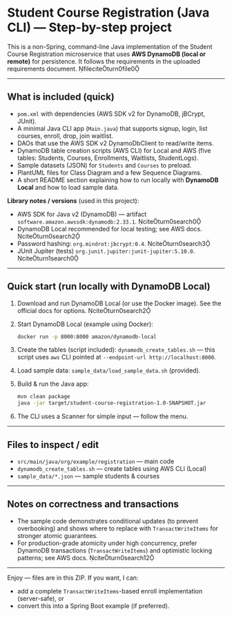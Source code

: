 # Student Course Registration (Java CLI) — Step-by-step project

This is a non-Spring, command-line Java implementation of the Student Course Registration microservice that uses **AWS DynamoDB (local or remote)** for persistence. It follows the requirements in the uploaded requirements document. fileciteturn0file0

---

## What is included (quick)

- `pom.xml` with dependencies (AWS SDK v2 for DynamoDB, jBCrypt, JUnit).
- A minimal Java CLI app (`Main.java`) that supports signup, login, list courses, enroll, drop, join waitlist.
- DAOs that use the AWS SDK v2 DynamoDbClient to read/write items.
- DynamoDB table creation scripts (AWS CLI) for Local and AWS (five tables: Students, Courses, Enrollments, Waitlists, StudentLogs).
- Sample datasets (JSON) for `Students` and `Courses` to preload.
- PlantUML files for Class Diagram and a few Sequence Diagrams.
- A short README section explaining how to run locally with **DynamoDB Local** and how to load sample data.

**Library notes / versions** (used in this project):
- AWS SDK for Java v2 (DynamoDB) — artifact `software.amazon.awssdk:dynamodb:2.33.1`. citeturn0search0
- DynamoDB Local recommended for local testing; see AWS docs. citeturn0search2
- Password hashing: `org.mindrot:jbcrypt:0.4`. citeturn0search3
- JUnit Jupiter (tests) `org.junit.jupiter:junit-jupiter:5.10.0`. citeturn1search0

---

## Quick start (run locally with DynamoDB Local)

1. Download and run DynamoDB Local (or use the Docker image). See the official docs for options. citeturn0search2

2. Start DynamoDB Local (example using Docker):
   ```bash
   docker run -p 8000:8000 amazon/dynamodb-local
   ```

3. Create the tables (script included): `dynamodb_create_tables.sh` — this script uses `aws` CLI pointed at `--endpoint-url http://localhost:8000`.

4. Load sample data: `sample_data/load_sample_data.sh` (provided).

5. Build & run the Java app:
   ```bash
   mvn clean package
   java -jar target/student-course-registration-1.0-SNAPSHOT.jar
   ```

6. The CLI uses a Scanner for simple input — follow the menu.

---

## Files to inspect / edit

- `src/main/java/org/example/registration` — main code
- `dynamodb_create_tables.sh` — create tables using AWS CLI (Local)
- `sample_data/*.json` — sample students & courses

---

## Notes on correctness and transactions

- The sample code demonstrates conditional updates (to prevent overbooking) and shows where to replace with `TransactWriteItems` for stronger atomic guarantees.
- For production-grade atomicity under high concurrency, prefer DynamoDB transactions (`TransactWriteItems`) and optimistic locking patterns; see AWS docs. citeturn0search12

---

Enjoy — files are in this ZIP. If you want, I can:
- add a complete `TransactWriteItems`-based enroll implementation (server-safe), or
- convert this into a Spring Boot example (if preferred).
